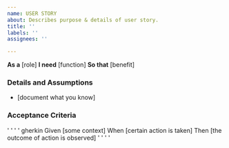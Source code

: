 ```yaml
---
name: USER STORY
about: Describes purpose & details of user story.
title: ''
labels: ''
assignees: ''

---
```


**As a** [role]
**I need** [function]
**So that** [benefit]

### Details and Assumptions
* [document what you know]

### Acceptance Criteria

' ' ' ' gherkin
Given [some context]
When [certain action is taken]
Then [the outcome of action is observed]
' ' ' '
